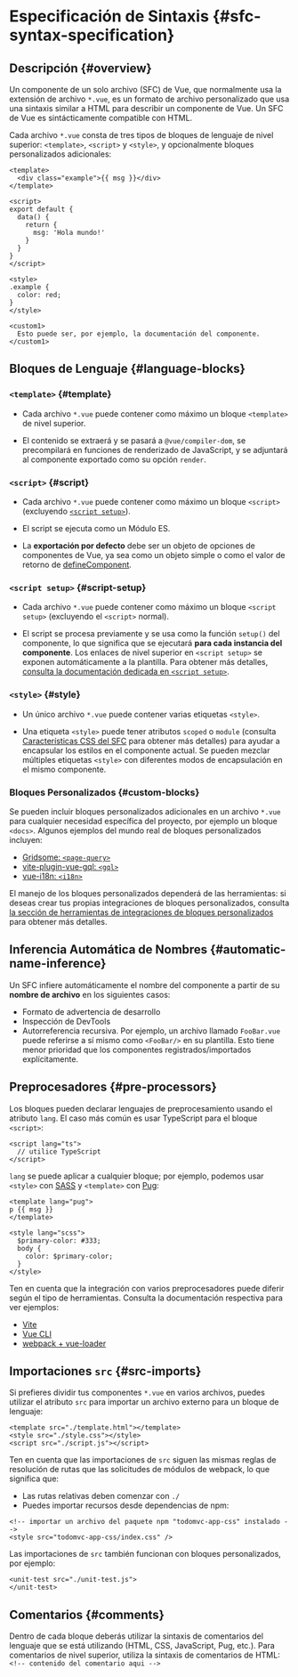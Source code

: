 # Especificación de Sintaxis {#sfc-syntax-specification}

## Descripción {#overview}

Un componente de un solo archivo (SFC) de Vue, que normalmente usa la extensión de archivo `*.vue`, es un formato de archivo personalizado que usa una sintaxis similar a HTML para describir un componente de Vue. Un SFC de Vue es sintácticamente compatible con HTML.

Cada archivo `*.vue` consta de tres tipos de bloques de lenguaje de nivel superior: `<template>`, `<script>` y `<style>`, y opcionalmente bloques personalizados adicionales:

```vue
<template>
  <div class="example">{{ msg }}</div>
</template>

<script>
export default {
  data() {
    return {
      msg: 'Hola mundo!'
    }
  }
}
</script>

<style>
.example {
  color: red;
}
</style>

<custom1>
  Esto puede ser, por ejemplo, la documentación del componente.
</custom1>
```

## Bloques de Lenguaje {#language-blocks}

### `<template>` {#template}

- Cada archivo `*.vue` puede contener como máximo un bloque `<template>` de nivel superior.

- El contenido se extraerá y se pasará a `@vue/compiler-dom`, se precompilará en funciones de renderizado de JavaScript, y se adjuntará al componente exportado como su opción `render`.

### `<script>` {#script}

- Cada archivo `*.vue` puede contener como máximo un bloque `<script>` (excluyendo [`<script setup>`](/api/sfc-script-setup)).

- El script se ejecuta como un Módulo ES.

- La **exportación por defecto** debe ser un objeto de opciones de componentes de Vue, ya sea como un objeto simple o como el valor de retorno de [defineComponent](/api/general#definecomponent).

### `<script setup>` {#script-setup}

- Cada archivo `*.vue` puede contener como máximo un bloque `<script setup>` (excluyendo el `<script>` normal).

- El script se procesa previamente y se usa como la función `setup()` del componente, lo que significa que se ejecutará **para cada instancia del componente**. Los enlaces de nivel superior en `<script setup>` se exponen automáticamente a la plantilla. Para obtener más detalles, [consulta la documentación dedicada en `<script setup>`](/api/sfc-script-setup).

### `<style>` {#style}

- Un único archivo `*.vue` puede contener varias etiquetas `<style>`.

- Una etiqueta `<style>` puede tener atributos `scoped` o `module` (consulta [Características CSS del SFC](/api/sfc-css-features) para obtener más detalles) para ayudar a encapsular los estilos en el componente actual. Se pueden mezclar múltiples etiquetas `<style>` con diferentes modos de encapsulación en el mismo componente.

### Bloques Personalizados {#custom-blocks}

Se pueden incluir bloques personalizados adicionales en un archivo `*.vue` para cualquier necesidad específica del proyecto, por ejemplo un bloque `<docs>`. Algunos ejemplos del mundo real de bloques personalizados incluyen:

- [Gridsome: `<page-query>`](https://gridsome.org/docs/querying-data/)
- [vite-plugin-vue-gql: `<gql>`](https://github.com/wheatjs/vite-plugin-vue-gql)
- [vue-i18n: `<i18n>`](https://github.com/intlify/bundle-tools/tree/main/packages/vite-plugin-vue-i18n#i18n-custom-block)

El manejo de los bloques personalizados dependerá de las herramientas: si deseas crear tus propias integraciones de bloques personalizados, consulta [la sección de herramientas de integraciones de bloques personalizados](/guide/scaling-up/tooling#sfc-custom-block-integrations) para obtener más detalles.

## Inferencia Automática de Nombres {#automatic-name-inference}

Un SFC infiere automáticamente el nombre del componente a partir de su **nombre de archivo** en los siguientes casos:

- Formato de advertencia de desarrollo
- Inspección de DevTools
- Autorreferencia recursiva. Por ejemplo, un archivo llamado `FooBar.vue` puede referirse a sí mismo como `<FooBar/>` en su plantilla. Esto tiene menor prioridad que los componentes registrados/importados explícitamente.

## Preprocesadores {#pre-processors}

Los bloques pueden declarar lenguajes de preprocesamiento usando el atributo `lang`. El caso más común es usar TypeScript para el bloque `<script>`:

```vue-html
<script lang="ts">
  // utilice TypeScript
</script>
```

`lang` se puede aplicar a cualquier bloque; por ejemplo, podemos usar `<style>` con [SASS](https://sass-lang.com/) y `<template>` con [Pug](https://pugjs.org/api/getting-started.html):

```vue-html
<template lang="pug">
p {{ msg }}
</template>

<style lang="scss">
  $primary-color: #333;
  body {
    color: $primary-color;
  }
</style>
```

Ten en cuenta que la integración con varios preprocesadores puede diferir según el tipo de herramientas. Consulta la documentación respectiva para ver ejemplos:

- [Vite](https://vitejs.dev/guide/features.html#css-pre-processors)
- [Vue CLI](https://cli.vuejs.org/guide/css.html#pre-processors)
- [webpack + vue-loader](https://vue-loader.vuejs.org/guide/pre-processors.html#using-pre-processors)

## Importaciones `src` {#src-imports}

Si prefieres dividir tus componentes `*.vue` en varios archivos, puedes utilizar el atributo `src` para importar un archivo externo para un bloque de lenguaje:

```vue
<template src="./template.html"></template>
<style src="./style.css"></style>
<script src="./script.js"></script>
```

Ten en cuenta que las importaciones de `src` siguen las mismas reglas de resolución de rutas que las solicitudes de módulos de webpack, lo que significa que:

- Las rutas relativas deben comenzar con `./`
- Puedes importar recursos desde dependencias de npm:

```vue
<!-- importar un archivo del paquete npm "todomvc-app-css" instalado -->
<style src="todomvc-app-css/index.css" />
```

Las importaciones de `src` también funcionan con bloques personalizados, por ejemplo:

```vue
<unit-test src="./unit-test.js">
</unit-test>
```

## Comentarios {#comments}

Dentro de cada bloque deberás utilizar la sintaxis de comentarios del lenguaje que se está utilizando (HTML, CSS, JavaScript, Pug, etc.). Para comentarios de nivel superior, utiliza la sintaxis de comentarios de HTML: `<!-- contenido del comentario aqui -->`
